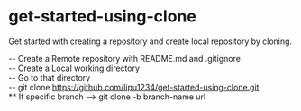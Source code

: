 # get-started-using-clone
Get started with creating a repository and create local repository by cloning.  

-- Create a Remote repository with README.md and .gitignore  
-- Create a Local working directory  
-- Go to that directory  
-- git clone https://github.com/lipu1234/get-started-using-clone.git  
** If specific branch --> git clone -b branch-name url  


